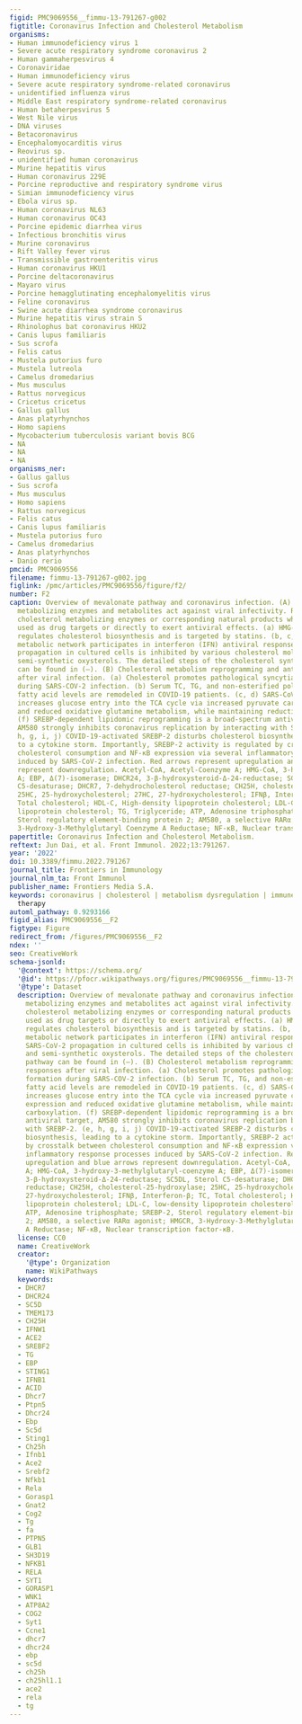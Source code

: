 ```yaml
---
figid: PMC9069556__fimmu-13-791267-g002
figtitle: Coronavirus Infection and Cholesterol Metabolism
organisms:
- Human immunodeficiency virus 1
- Severe acute respiratory syndrome coronavirus 2
- Human gammaherpesvirus 4
- Coronaviridae
- Human immunodeficiency virus
- Severe acute respiratory syndrome-related coronavirus
- unidentified influenza virus
- Middle East respiratory syndrome-related coronavirus
- Human betaherpesvirus 5
- West Nile virus
- DNA viruses
- Betacoronavirus
- Encephalomyocarditis virus
- Reovirus sp.
- unidentified human coronavirus
- Murine hepatitis virus
- Human coronavirus 229E
- Porcine reproductive and respiratory syndrome virus
- Simian immunodeficiency virus
- Ebola virus sp.
- Human coronavirus NL63
- Human coronavirus OC43
- Porcine epidemic diarrhea virus
- Infectious bronchitis virus
- Murine coronavirus
- Rift Valley fever virus
- Transmissible gastroenteritis virus
- Human coronavirus HKU1
- Porcine deltacoronavirus
- Mayaro virus
- Porcine hemagglutinating encephalomyelitis virus
- Feline coronavirus
- Swine acute diarrhea syndrome coronavirus
- Murine hepatitis virus strain S
- Rhinolophus bat coronavirus HKU2
- Canis lupus familiaris
- Sus scrofa
- Felis catus
- Mustela putorius furo
- Mustela lutreola
- Camelus dromedarius
- Mus musculus
- Rattus norvegicus
- Cricetus cricetus
- Gallus gallus
- Anas platyrhynchos
- Homo sapiens
- Mycobacterium tuberculosis variant bovis BCG
- NA
- NA
- NA
organisms_ner:
- Gallus gallus
- Sus scrofa
- Mus musculus
- Homo sapiens
- Rattus norvegicus
- Felis catus
- Canis lupus familiaris
- Mustela putorius furo
- Camelus dromedarius
- Anas platyrhynchos
- Danio rerio
pmcid: PMC9069556
filename: fimmu-13-791267-g002.jpg
figlink: /pmc/articles/PMC9069556/figure/f2/
number: F2
caption: Overview of mevalonate pathway and coronavirus infection. (A) Cholesterol
  metabolizing enzymes and metabolites act against viral infectivity. Red type represents
  cholesterol metabolizing enzymes or corresponding natural products which may be
  used as drug targets or directly to exert antiviral effects. (a) HMG-CoA reductase
  regulates cholesterol biosynthesis and is targeted by statins. (b, c, d) The sterol
  metabolic network participates in interferon (IFN) antiviral responses. (e, f) SARS-CoV-2
  propagation in cultured cells is inhibited by various cholesterol molecules and
  semi-synthetic oxysterols. The detailed steps of the cholesterol synthesis pathway
  can be found in (–). (B) Cholesterol metabolism reprogramming and antiviral responses
  after viral infection. (a) Cholesterol promotes pathological syncytial formation
  during SARS-COV-2 infection. (b) Serum TC, TG, and non-esterified polyunsaturated
  fatty acid levels are remodeled in COVID-19 patients. (c, d) SARS-CoV-2 infection
  increases glucose entry into the TCA cycle via increased pyruvate carboxylase expression
  and reduced oxidative glutamine metabolism, while maintaining reductive carboxylation.
  (f) SREBP-dependent lipidomic reprogramming is a broad-spectrum antiviral target,
  AM580 strongly inhibits coronavirus replication by interacting with SREBP-2. (e,
  h, g, i, j) COVID-19-activated SREBP-2 disturbs cholesterol biosynthesis, leading
  to a cytokine storm. Importantly, SREBP-2 activity is regulated by crosstalk between
  cholesterol consumption and NF-κB expression via several inflammatory response processes
  induced by SARS-CoV-2 infection. Red arrows represent upregulation and blue arrows
  represent downregulation. Acetyl-CoA, Acetyl-Coenzyme A; HMG-CoA, 3-hydroxy-3-methylglutaryl-coenzyme
  A; EBP, Δ(7)-isomerase; DHCR24, 3-β-hydroxysteroid-Δ-24-reductase; SC5DL, Sterol
  C5-desaturase; DHCR7, 7-dehydrocholesterol reductase; CH25H, cholesterol-25-hydroxylase;
  25HC, 25-hydroxycholesterol; 27HC, 27-hydroxycholesterol; IFNβ, Interferon-β; TC,
  Total cholesterol; HDL-C, High-density lipoprotein cholesterol; LDL-C, low-density
  lipoprotein cholesterol; TG, Triglyceride; ATP, Adenosine triphosphate; SREBP-2,
  Sterol regulatory element-binding protein 2; AM580, a selective RARα agonist; HMGCR,
  3-Hydroxy-3-Methylglutaryl Coenzyme A Reductase; NF-κB, Nuclear transcription factor-κB.
papertitle: Coronavirus Infection and Cholesterol Metabolism.
reftext: Jun Dai, et al. Front Immunol. 2022;13:791267.
year: '2022'
doi: 10.3389/fimmu.2022.791267
journal_title: Frontiers in Immunology
journal_nlm_ta: Front Immunol
publisher_name: Frontiers Media S.A.
keywords: coronavirus | cholesterol | metabolism dysregulation | immune response |
  therapy
automl_pathway: 0.9293166
figid_alias: PMC9069556__F2
figtype: Figure
redirect_from: /figures/PMC9069556__F2
ndex: ''
seo: CreativeWork
schema-jsonld:
  '@context': https://schema.org/
  '@id': https://pfocr.wikipathways.org/figures/PMC9069556__fimmu-13-791267-g002.html
  '@type': Dataset
  description: Overview of mevalonate pathway and coronavirus infection. (A) Cholesterol
    metabolizing enzymes and metabolites act against viral infectivity. Red type represents
    cholesterol metabolizing enzymes or corresponding natural products which may be
    used as drug targets or directly to exert antiviral effects. (a) HMG-CoA reductase
    regulates cholesterol biosynthesis and is targeted by statins. (b, c, d) The sterol
    metabolic network participates in interferon (IFN) antiviral responses. (e, f)
    SARS-CoV-2 propagation in cultured cells is inhibited by various cholesterol molecules
    and semi-synthetic oxysterols. The detailed steps of the cholesterol synthesis
    pathway can be found in (–). (B) Cholesterol metabolism reprogramming and antiviral
    responses after viral infection. (a) Cholesterol promotes pathological syncytial
    formation during SARS-COV-2 infection. (b) Serum TC, TG, and non-esterified polyunsaturated
    fatty acid levels are remodeled in COVID-19 patients. (c, d) SARS-CoV-2 infection
    increases glucose entry into the TCA cycle via increased pyruvate carboxylase
    expression and reduced oxidative glutamine metabolism, while maintaining reductive
    carboxylation. (f) SREBP-dependent lipidomic reprogramming is a broad-spectrum
    antiviral target, AM580 strongly inhibits coronavirus replication by interacting
    with SREBP-2. (e, h, g, i, j) COVID-19-activated SREBP-2 disturbs cholesterol
    biosynthesis, leading to a cytokine storm. Importantly, SREBP-2 activity is regulated
    by crosstalk between cholesterol consumption and NF-κB expression via several
    inflammatory response processes induced by SARS-CoV-2 infection. Red arrows represent
    upregulation and blue arrows represent downregulation. Acetyl-CoA, Acetyl-Coenzyme
    A; HMG-CoA, 3-hydroxy-3-methylglutaryl-coenzyme A; EBP, Δ(7)-isomerase; DHCR24,
    3-β-hydroxysteroid-Δ-24-reductase; SC5DL, Sterol C5-desaturase; DHCR7, 7-dehydrocholesterol
    reductase; CH25H, cholesterol-25-hydroxylase; 25HC, 25-hydroxycholesterol; 27HC,
    27-hydroxycholesterol; IFNβ, Interferon-β; TC, Total cholesterol; HDL-C, High-density
    lipoprotein cholesterol; LDL-C, low-density lipoprotein cholesterol; TG, Triglyceride;
    ATP, Adenosine triphosphate; SREBP-2, Sterol regulatory element-binding protein
    2; AM580, a selective RARα agonist; HMGCR, 3-Hydroxy-3-Methylglutaryl Coenzyme
    A Reductase; NF-κB, Nuclear transcription factor-κB.
  license: CC0
  name: CreativeWork
  creator:
    '@type': Organization
    name: WikiPathways
  keywords:
  - DHCR7
  - DHCR24
  - SC5D
  - TMEM173
  - CH25H
  - IFNW1
  - ACE2
  - SREBF2
  - TG
  - EBP
  - STING1
  - IFNB1
  - ACID
  - Dhcr7
  - Ptpn5
  - Dhcr24
  - Ebp
  - Sc5d
  - Sting1
  - Ch25h
  - Ifnb1
  - Ace2
  - Srebf2
  - Nfkb1
  - Rela
  - Gorasp1
  - Gnat2
  - Cog2
  - Tg
  - fa
  - PTPN5
  - GLB1
  - SH3D19
  - NFKB1
  - RELA
  - SYT1
  - GORASP1
  - WNK1
  - ATP8A2
  - COG2
  - Syt1
  - Ccne1
  - dhcr7
  - dhcr24
  - ebp
  - sc5d
  - ch25h
  - ch25hl1.1
  - ace2
  - rela
  - tg
---
```


